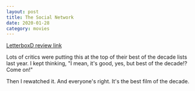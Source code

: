 ```yaml
---
layout: post
title: The Social Network
date: 2020-01-28
category: movies
---
```

 
[LetterboxD review link](https://letterboxd.com/samarthbhaskar/film/the-social-network/)

Lots of critics were putting this at the top of their best of the decade lists last year. I kept thinking, "I mean, it's good, yes, but best of the decade!? Come on!"

Then I rewatched it. And everyone's right. It's the best film of the decade.